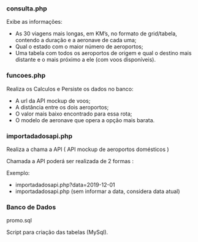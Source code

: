 <h3>consulta.php</h3>

Exibe as informações:

<ul>
<li>As 30 viagens mais longas, em KM’s, no formato de grid/tabela, contendo a duração e a aeronave de cada uma;</li>
<li>Qual o estado com o maior número de aeroportos;</li>
<li>Uma tabela com todos os aeroportos de origem e qual o destino mais distante e o mais próximo a ele (com voos disponíveis).</li>
</ul>

<h3>funcoes.php</h3>

Realiza os Calculos e Persiste os dados no banco: 

<ul>
<li>A url da API mockup de voos;</li>
<li>A distância entre os dois aeroportos;</li>
<li>O valor mais baixo encontrado para essa rota;</li>
<li>O modelo de aeronave que opera a opção mais barata.</li>
</ul>

<h3>importadadosapi.php</h3>

Realiza a chama a API ( API mockup de aeroportos domésticos )

Chamada a API poderá ser realizada de 2 formas :

Exemplo:

<ul>
<li>importadadosapi.php?data=2019-12-01</li>
<li>importadadosapi.php (sem informar a data, considera data atual)</li>
</ul>

<h3>Banco de Dados</h3>

promo.sql

Script para criação das tabelas (MySql).

